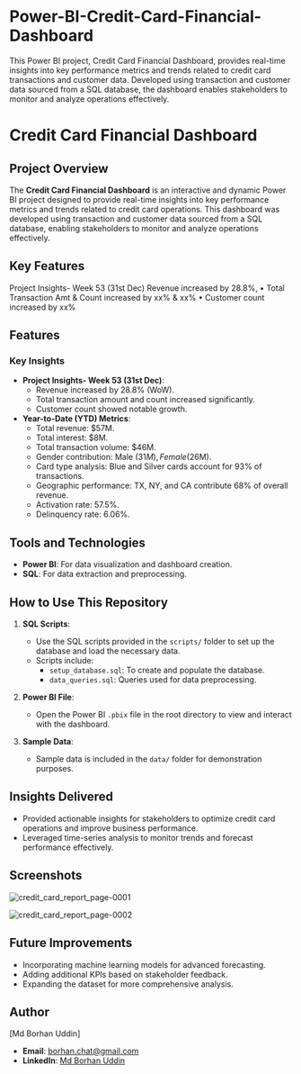 # Power-BI-Credit-Card-Financial-Dashboard
This Power BI project, Credit Card Financial Dashboard, provides real-time insights into key performance metrics and trends related to credit card transactions and customer data. Developed using transaction and customer data sourced from a SQL database, the dashboard enables stakeholders to monitor and analyze operations effectively.

# Credit Card Financial Dashboard

## Project Overview
The **Credit Card Financial Dashboard** is an interactive and dynamic Power BI project designed to provide real-time insights into key performance metrics and trends related to credit card operations. This dashboard was developed using transaction and customer data sourced from a SQL database, enabling stakeholders to monitor and analyze operations effectively.

## Key Features
Project Insights- Week 53 (31st Dec)
Revenue increased by 28.8%, 
• Total Transaction Amt & Count increased by xx% & xx%
 • Customer count increased by xx%
## Features

### **Key Insights**
- **Project Insights- Week 53 (31st Dec)**:
  - Revenue increased by 28.8% (WoW).
  - Total transaction amount and count increased significantly.
  - Customer count showed notable growth.
- **Year-to-Date (YTD) Metrics**:
  - Total revenue: $57M.
  - Total interest: $8M.
  - Total transaction volume: $46M.
  - Gender contribution: Male ($31M), Female ($26M).
  - Card type analysis: Blue and Silver cards account for 93% of transactions.
  - Geographic performance: TX, NY, and CA contribute 68% of overall revenue.
  - Activation rate: 57.5%.
  - Delinquency rate: 6.06%.
## Tools and Technologies
- **Power BI**: For data visualization and dashboard creation.
- **SQL**: For data extraction and preprocessing.

## How to Use This Repository
1. **SQL Scripts**:
   - Use the SQL scripts provided in the `scripts/` folder to set up the database and load the necessary data.
   - Scripts include:
     - `setup_database.sql`: To create and populate the database.
     - `data_queries.sql`: Queries used for data preprocessing.

2. **Power BI File**:
   - Open the Power BI `.pbix` file in the root directory to view and interact with the dashboard.

3. **Sample Data**:
   - Sample data is included in the `data/` folder for demonstration purposes.

## Insights Delivered
- Provided actionable insights for stakeholders to optimize credit card operations and improve business performance.
- Leveraged time-series analysis to monitor trends and forecast performance effectively.

## Screenshots
![credit_card_report_page-0001](https://github.com/user-attachments/assets/3ccf7883-d488-48c6-bf45-dfa04e621db0)

![credit_card_report_page-0002](https://github.com/user-attachments/assets/cffa8c5e-9733-451c-98c1-ef0c7664e5a1)




## Future Improvements
- Incorporating machine learning models for advanced forecasting.
- Adding additional KPIs based on stakeholder feedback.
- Expanding the dataset for more comprehensive analysis.

## Author
[Md Borhan Uddin]  
- **Email**: [borhan.chat@gmail.com](mailto:borhan.chat@gmail.com)
- **LinkedIn**: [Md Borhan Uddin](https://www.linkedin.com/in/mdborhanuddin/)
